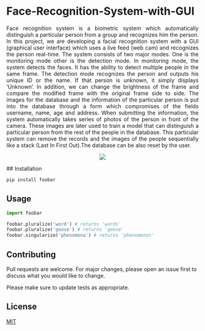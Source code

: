 # Face-Recognition-System-with-GUI

<div align="justify">Face recognition system is a biometric system which automatically distinguish a particular person from a group and recognizes him the person. In this project, we are developing a facial recognition system with a GUI (graphical user interface) which uses a live feed (web cam) and recognizes the person real-time. The system consists of two major modes. One is the monitoring mode other is the detection mode. In monitoring mode, the system detects the faces. It has the ability to detect multiple people in the same frame. The detection mode recognizes the person and outputs his unique ID or the name. If that person is unknown, it simply displays ‘Unknown’. In addition, we can change the brightness of the frame and compare the modified frame with the original frame side to side. The images for the database and the information of the particular person is put into the database through a form which compromises of the fields username, name, age and address. When submitting the information, the system automatically takes series of photos of the person in front of the camera. These images are later used to train a model that can distinguish a particular person from the rest of the people in the database. This particular system can remove the records and the images of the people sequentially like a stack (Last In First Out).The database can be also reset by the user.</div>


<p align="center">
  <img src="https://github.com/tharakarehan/Face-Recognition-System-with-GUI/blob/master/Respo%20pics/Hnet-image-4.gif">
</p>
## Installation



```bash
pip install foobar
```

## Usage

```python
import foobar

foobar.pluralize('word') # returns 'words'
foobar.pluralize('goose') # returns 'geese'
foobar.singularize('phenomena') # returns 'phenomenon'
```

## Contributing
Pull requests are welcome. For major changes, please open an issue first to discuss what you would like to change.

Please make sure to update tests as appropriate.

## License
[MIT](https://choosealicense.com/licenses/mit/)